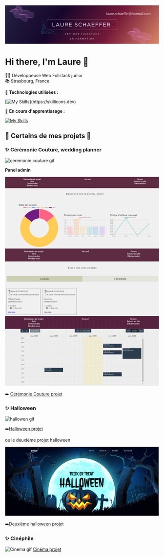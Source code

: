 ![Image](banniere.png)

# Hi there, I'm Laure 👋

👩‍💻 Développeuse Web Fullstack junior  
📚 Strasbourg, France


🔧 **Technologies utilisées :**

[![My Skills](https://skillicons.dev/icons?i=php,html,css,mysql,javascript,symfony,figma,)](https://skillicons.dev)  

🔧 **En cours d'apprentissage :**  

[![My Skills](https://skillicons.dev/icons?i=mongodb,express,react,nodejs,tailwind)](https://skillicons.dev)

## 🚀 Certains de mes projets 🚀

### ✨ Cérémonie Couture, wedding planner  

![ceremonie couture gif](weddingplanner.gif)

**Panel admin**

![ceremonie couture screenshot](wp_ad_1.png)
![ceremonie couture screenshot](wp_ad_2.png)
![ceremonie couture gif](wp_ad_3.gif)

➡️ [Cérémonie Couture projet](https://github.com/laureschaeffer/weddingPlanner)

<!-- ********************halloween******************** -->

### ✨ Halloween  

![hallowen gif](halloween.gif)

➡️[Halloween projet](https://github.com/laureschaeffer/halloween)

ou le deuxième projet halloween

![hallowen gif](halloween2.gif)

➡️[Deuxième halloween projet](https://github.com/laureschaeffer/halloween2)


<!-- **********************cinema -->
### ✨ Cinéphile  
![Cinema gif](cinema.gif)
[Cinéma projet](https://github.com/laureschaeffer/cinema_mvc)


